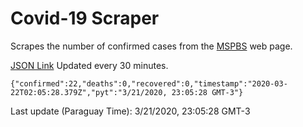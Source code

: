 # Covid-19 Scraper

Scrapes the number of confirmed cases from the [MSPBS](https://www.mspbs.gov.py/covid-19.php) web page.

[JSON Link](https://jmayalag.github.io/covid19-scrape/cases.json)
Updated every 30 minutes.
```
{"confirmed":22,"deaths":0,"recovered":0,"timestamp":"2020-03-22T02:05:28.379Z","pyt":"3/21/2020, 23:05:28 GMT-3"}
```
Last update (Paraguay Time): 3/21/2020, 23:05:28 GMT-3